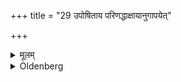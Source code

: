 +++
title = "29 उपोषिताय परिणद्धाक्षायानुगापयेत्"

+++

<details><summary>मूलम्</summary>

उपोषिताय परिणद्धाक्षायानुगापयेत् २९
</details>

<details><summary>Oldenberg</summary>

29. (The teacher) should sing (those verses) to (the student) who has fasted and veiled his eyes (thinking), 'May (the teacher) not burn me (with the Sakvarī verses).'
</details>
